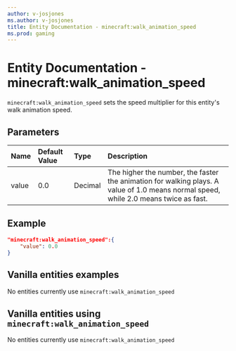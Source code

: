 ```yaml
---
author: v-josjones
ms.author: v-josjones
title: Entity Documentation - minecraft:walk_animation_speed
ms.prod: gaming
---
```


# Entity Documentation -  minecraft:walk_animation_speed

`minecraft:walk_animation_speed` sets the speed multiplier for this entity's walk animation speed.

## Parameters

|Name |Default Value  |Type  |Description  |
|:----------|:----------|:----------|:----------|
|value| 0.0| Decimal| The higher the number, the faster the animation for walking plays. A value of 1.0 means normal speed, while 2.0 means twice as fast.|

## Example

```json
"minecraft:walk_animation_speed":{
    "value": 0.0
}
```

## Vanilla entities examples

No entities currently use `minecraft:walk_animation_speed`

## Vanilla entities using `minecraft:walk_animation_speed`

No entities currently use `minecraft:walk_animation_speed`
